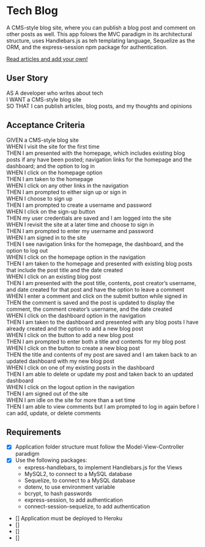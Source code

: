 # Tech Blog

A CMS-style blog site, where you can publish a blog post and comment on other posts as well.
This app folows the MVC paradigm in its architectural structure, uses Handlebars.js as teh templating language, Sequelize as the ORM, and the express-session npm package for authentication.

[Read articles and add your own!](https://tech-blog-wk14-2021.herokuapp.com/)

## User Story

AS A developer who writes about tech  
I WANT a CMS-style blog site  
SO THAT I can publish articles, blog posts, and my thoughts and opinions

## Acceptance Criteria

GIVEN a CMS-style blog site  
WHEN I visit the site for the first time  
THEN I am presented with the homepage, which includes existing blog posts if any have been posted; navigation links for the homepage and the dashboard; and the option to log in  
WHEN I click on the homepage option  
THEN I am taken to the homepage  
WHEN I click on any other links in the navigation  
THEN I am prompted to either sign up or sign in  
WHEN I choose to sign up  
THEN I am prompted to create a username and password  
WHEN I click on the sign-up button  
THEN my user credentials are saved and I am logged into the site  
WHEN I revisit the site at a later time and choose to sign in  
THEN I am prompted to enter my username and password  
WHEN I am signed in to the site  
THEN I see navigation links for the homepage, the dashboard, and the option to log out  
WHEN I click on the homepage option in the navigation  
THEN I am taken to the homepage and presented with existing blog posts that include the post title and the date created  
WHEN I click on an existing blog post  
THEN I am presented with the post title, contents, post creator’s username, and date created for that post and have the option to leave a comment  
WHEN I enter a comment and click on the submit button while signed in  
THEN the comment is saved and the post is updated to display the comment, the comment creator’s username, and the date created  
WHEN I click on the dashboard option in the navigation  
THEN I am taken to the dashboard and presented with any blog posts I have already created and the option to add a new blog post  
WHEN I click on the button to add a new blog post  
THEN I am prompted to enter both a title and contents for my blog post  
WHEN I click on the button to create a new blog post  
THEN the title and contents of my post are saved and I am taken back to an updated dashboard with my new blog post  
WHEN I click on one of my existing posts in the dashboard  
THEN I am able to delete or update my post and taken back to an updated dashboard  
WHEN I click on the logout option in the navigation  
THEN I am signed out of the site  
WHEN I am idle on the site for more than a set time  
THEN I am able to view comments but I am prompted to log in again before I can add, update, or delete comments

## Requirements

- [x] Application folder structure must follow the Model-View-Controller paradigm
- [x] Use the following packages:
  - express-handlebars, to implement Handlebars.js for the Views
  - MySQL2, to connect to a MySQL database
  - Sequelize, to connect to a MySQL database
  - dotenv, to use environment variable
  - bcrypt, to hash passwords
  - express-session, to add authentication
  - connect-session-sequelize, to add authentication
- [] Application must be deployed to Heroku
- []
- []
- []
